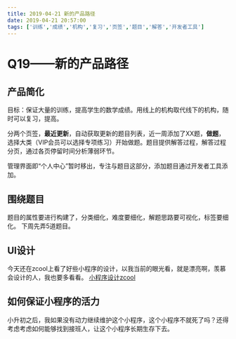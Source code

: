 ```yaml
---
title: 2019-04-21 新的产品路径
date: 2019-04-21 20:57:00
tags: ['训练','成绩','机构','复习','页签','题目','解答','开发者工具']
---
```


# Q19——新的产品路径

## 产品简化

目标：保证大量的训练，提高学生的数学成绩。用线上的机构取代线下的机构，随时可以复习，提高。

分两个页签，**最近更新**，自动获取更新的题目列表，近一周添加了XX题，**做题**，选择大类（VIP会员可以选择专项练习）开始做题。题目提供解答过程，解答过程分页，通过各页停留时间分析薄弱环节。

管理界面即“个人中心”暂时移出，专注与题目这部分，添加题目通过开发者工具添加。

## 围绕题目

题目的属性要进行构建了，分类细化，难度要细化，解题思路要可视化，标签要细化。
下周先弄5道题目。

## UI设计

今天还在zcool上看了好些小程序的设计，以我当前的眼光看，就是漂亮啊，羡慕会设计的人，我也要多看看。
[小程序设计zcool](https://www.zcool.com.cn/search/content?type=0&field=0&other=0&sort=5&word=%E5%B0%8F%E7%A8%8B%E5%BA%8F&recommend=0&time=0&requestId=requestId_1555862506095&p=2#tab_anchor)

## 如何保证小程序的活力

小升初之后，我如果没有动力继续维护这个小程序，这个小程序不就死了吗？还得考虑考虑如何能够找到接班人，让这个小程序长期生存下去。